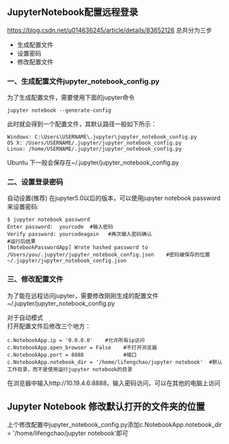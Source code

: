 ## JupyterNotebook配置远程登录
https://blog.csdn.net/u014636245/article/details/83652126
总共分为三步  
* 生成配置文件  
* 设置密码  
* 修改配置文件  

### 一、生成配置文件jupyter_notebook_config.py
为了生成配置文件，需要使用下面的jupyter命令
```
jupyter notebook --generate-config
```

此时就会得到一个配置文件，其默认路径一般如下所示：
```
Windows: C:\Users\USERNAME\.jupyter\jupyter_notebook_config.py
OS X: /Users/USERNAME/.jupyter/jupyter_notebook_config.py
Linux: /home/USERNAME/.jupyter/jupyter_notebook_config.py
```

Ubuntu 下一般会保存在~/.jupyter/jupyter_notebook_config.py

### 二、设置登录密码
自动设置(推荐)
在jupyter5.0以后的版本，可以使用jupyter notebook password来设置密码:
```
$ jupyter notebook password
Enter password:  yourcode  #输入密码
Verify password: yourcodeagain   #再次输入密码确认
#运行后结果
[NotebookPasswordApp] Wrote hashed password to /Users/you/.jupyter/jupyter_notebook_config.json    #密码被保存的位置 ~/.jupyter/jupyter_notebook_config.json
```

### 三、修改配置文件
为了能在远程访问jupyter，需要修改刚刚生成的配置文件~/.jupyter/jupyter_notebook_config.py

对于自动模式  
打开配置文件后修改三个地方：
```
c.NotebookApp.ip = '0.0.0.0'    #允许所有ip访问 
c.NotebookApp.open_browser = False    #不打开浏览器
c.NotebookApp.port = 8888             #端口
c.NotebookApp.notebook_dir = '/home/lifengchao/jupyter notebook'  #默认工作目录，而不是使用运行jupyter notebook的目录
```
在浏览器中输入http://10.19.4.6:8888，输入密码访问，可以在其他的电脑上访问

## Jupyter Notebook 修改默认打开的文件夹的位置
上个修改配置中jupyter_notebook_config.py添加c.NotebookApp.notebook_dir = '/home/lifengchao/jupyter notebook'即可



